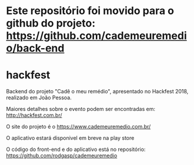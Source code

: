 # Este repositório foi movido para o github do projeto: https://github.com/cademeuremedio/back-end

# hackfest

Backend do projeto "Cadê o meu remédio", apresentado no Hackfest 2018, realizado em João Pessoa.

Maiores detalhes sobre o evento podem ser encontradas em: http://hackfest.com.br/

O site do projeto é o https://www.cademeuremedio.com.br/

O aplicativo estará disponivel em breve na play store

O código do front-end e do aplicativo está no repositório:  https://github.com/rodgasp/cademeuremedio
